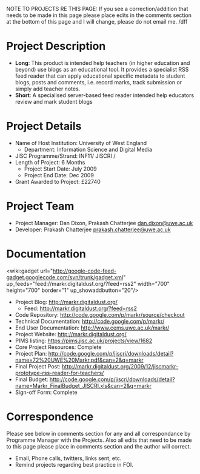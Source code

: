 NOTE TO PROJECTS RE THIS PAGE: If you see a correction/addition that needs to be made in this page please place edits in the comments section at the bottom of this page and I will change, please do not email me. /dff

# Project Description #
  * **Long**: This product is intended help teachers (in higher education and beyond) use blogs as an educational tool. It provides a specialist RSS feed reader that can apply educational specific metadata to student blogs, posts and comments, i.e. record marks, track submission or simply add teacher notes.
  * **Short**: A specialised server-based feed reader intended help educators review and mark student blogs

# Project Details #
  * Name of Host Institution: University of West England
    * Department: Information Science and Digital Media
  * JISC Programme/Strand: INF11/ JISCRI /
  * Length of Project: 6 Months
    * Project Start Date: July 2009
    * Project End Date: Dec 2009
  * Grant Awarded to Project: £22740

# Project Team #
  * Project Manager: Dan Dixon, Prakash Chatterjee dan.dixon@uwe.ac.uk
  * Developer: Prakash Chatterjee prakash.chatterjee@uwe.ac.uk

# Documentation #
<wiki:gadget url="http://google-code-feed-gadget.googlecode.com/svn/trunk/gadget.xml" up\_feeds="feed://markr.digitaldust.org/?feed=rss2" width="700" height="700" border="1" up\_showaddbutton="20"/>

  * Project Blog: http://markr.digitaldust.org/
    * Feed: http://markr.digitaldust.org/?feed=rss2
  * Code Repository: http://code.google.com/p/markr/source/checkout
  * Technical Documentation: http://code.google.com/p/markr/
  * End User Documentation: http://www.cems.uwe.ac.uk/markr/
  * Project Website:  http://markr.digitaldust.org/
  * PIMS listing: https://pims.jisc.ac.uk/projects/view/1682
  * Core Project Resources: Complete
  * Project Plan: http://code.google.com/p/jiscri/downloads/detail?name=72%20UWE%20Markr.pdf&can=2&q=markr
  * Final Project Post: http://markr.digitaldust.org/2009/12/jiscmarkr-prototype-rss-reader-for-teachers/
  * Final Budget: http://code.google.com/p/jiscri/downloads/detail?name=Markr_FinalBudget_JISCRI.xls&can=2&q=markr
  * Sign-off Form: Complete

# Correspondence #
Please see below in comments section for any and all correspondance by Programme Manager with the Projects.  Also all edits that need to be made to this page please place in comments section and the author will correct.
  * Email, Phone calls, twitters, links sent, etc.
  * Remind projects regarding best practice in FOI.